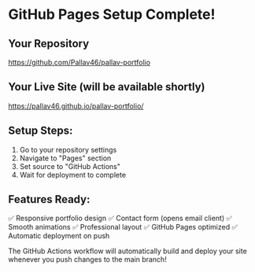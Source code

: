 # GitHub Pages Setup Complete!

## Your Repository
https://github.com/Pallav46/pallav-portfolio

## Your Live Site (will be available shortly)
https://pallav46.github.io/pallav-portfolio/

## Setup Steps:
1. Go to your repository settings
2. Navigate to "Pages" section
3. Set source to "GitHub Actions"
4. Wait for deployment to complete

## Features Ready:
✅ Responsive portfolio design
✅ Contact form (opens email client)
✅ Smooth animations
✅ Professional layout
✅ GitHub Pages optimized
✅ Automatic deployment on push

The GitHub Actions workflow will automatically build and deploy your site whenever you push changes to the main branch!
